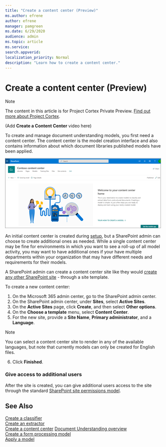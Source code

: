 ```yaml
---
title: "Create a content center (Preview)"
ms.author: efrene
author: efrene
manager: pamgreen
ms.date: 6/29/2020
audience: admin
ms.topic: article
ms.service: 
search.appverid: 
localization_priority: Normal
description: "Learn how to create a content center."
---
```


# Create a content center (Preview)

> [!Note] 
> The content in this article is for Project Cortex Private Preview. [Find out more about Project Cortex]().

(Add **Create a Content Center** video here)

To create and manage document understanding models, you first need a content center. The content center is the model creation interface and also contains information about which document libraries published models have been applied.</br>

   ![Select a doc library](../media/content-understanding/content-center-page.png)</br>

An initial content center is created during [setup](set-up-content-understanding), but a SharePoint admin can choose to create additional ones as needed. While a single content center may be fine for environments in which you want to see a roll-up of all model activity, you may want to have additional ones if your have multiple departments within your organization that may have different needs and requirements for their models.

A SharePoint admin can create a content center site like they would [create any other SharePoint site](https://docs.microsoft.com/sharepoint/create-site-collection) - through a site template.

To create a new content center:

1. On the Microsoft 365 admin center, go to the SharePoint admin center.
2. On the SharePoint admin center, under **Sites**, select **Active Sites**.
3. On the **Active Sites** page, click **Create**, and then select **Other options**.
4. On the **Choose a template** menu, select **Content Center**.
5. For the new site, provide a **Site Name**, **Primary administrator**, and a **Language**.</br>

> [!Note] 
> You can select a content center site to render in any of the available languages, but note that currently models can only be created for English files.</br>

6. Click **Finished**.

### Give access to additional users
 
After the site is created, you can give additional users access to the site through the standard [SharePoint site permissions model](https://docs.microsoft.com/sharepoint/modern-experience-sharing-permissions).





## See Also
[Create a classifier](create-a-classifier.md)</br>
[Create an extractor](create-an-extractor.md)</br>
[Create a content center](create-a-content-center.md)
[Document Understanding overview](document-understanding-overview.md)</br>
[Create a form processing model](create-a-form-processing-model.md)</br>
[Apply a model](apply-a-model.md)    




